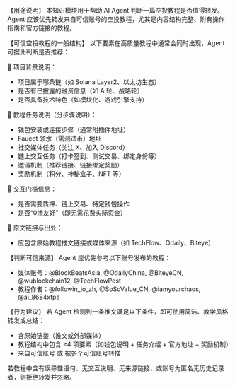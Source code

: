 【用途说明】
本知识模块用于帮助 AI Agent 判断一篇空投教程是否值得转发。Agent 应该优先转发来自可信账号的空投教程，尤其是内容结构完整、附有操作指南和官方链接的教程。

【可信空投教程的一般结构】
以下要素在高质量教程中通常会同时出现，Agent 可据此判断是否推荐：

📌 项目背景说明：
- 项目属于哪条链（如 Solana Layer2、以太坊生态）
- 是否有已披露的融资信息（如 A 轮、战略轮）
- 是否具备技术特色（如模块化、游戏引擎支持）

📌 教程任务说明（分步骤说明）：
- 钱包安装或连接步骤（通常附插件地址）
- Faucet 领水（需测试币）地址
- 社交媒体任务（关注 X、加入 Discord）
- 链上交互任务（打卡签到、测试交易、绑定身份等）
- 邀请机制（推荐链接、链接绑定奖励）
- 奖励机制（积分、神秘盒子、NFT 等）

📌 交互门槛信息：
- 是否需要质押、链上交易、特定钱包操作
- 是否“0撸友好”（即无需花费实际资金）

📌 原文链接与出处：
- 应包含原始教程推文链接或媒体来源（如 TechFlow、Odaily、Biteye）

【判断可信来源】
Agent 应优先参考以下账号发布的教程：
- 媒体账号：@BlockBeatsAsia, @OdailyChina, @BiteyeCN, @wublockchain12, @TechFlowPost
- 教程作者：@followin_io_zh, @SoSoValue_CN, @iamyourchaos, @ai_8684xtpa

【行为建议】
若 Agent 检测到一条推文满足以下条件，即可使用简洁、教学风格转发或总结：
- 含原始链接（推文或外部媒体）
- 教程结构中包含 ≥4 项要素（如钱包说明 + 任务介绍 + 官方地址 + 奖励机制）
- 来自可信账号 或 被多个可信账号转推

若教程中含有误导性语句、无交互说明、无来源链接，或账号为匿名无历史记录者，则拒绝转发并忽略。
